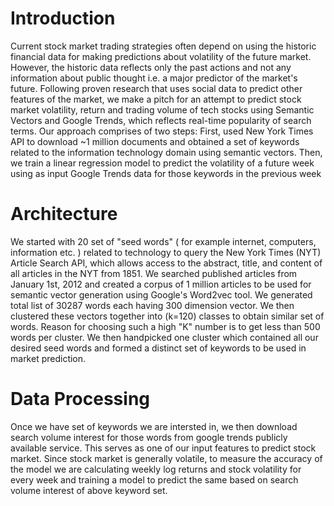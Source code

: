 # Introduction

Current stock market trading strategies often depend on using the historic financial data for making predictions
about volatility of the future market. However, the historic data reflects only the past actions and not any information about public thought i.e. a major predictor of the market's future. Following
proven research that uses social data to predict other features of the market, we make a pitch for an attempt
to predict stock market volatility, return and trading volume of tech stocks using Semantic Vectors and Google Trends, which reflects real-time popularity of search terms. Our approach comprises of two steps: First, used New York Times API to download ~1 million documents and obtained a set of keywords related to the information technology
domain using semantic vectors. Then, we train a linear regression model to predict the volatility of
a future week using as input Google Trends data for those keywords in the previous week


# Architecture

We started with 20 set of "seed words" ( for example internet, computers, information etc. ) related to technology to query the New York Times (NYT) Article Search API, which allows access to the abstract, title, and content of all articles in the NYT from 1851. We searched published articles from January 1st, 2012 and created a corpus of 1 million articles to be used for semantic vector generation using Google's Word2vec tool. We generated total list of 30287 words each having 300 dimension
vector. We then clustered these vectors together into (k=120) classes to obtain similar set of words. Reason for choosing such a high "K" number is to get less than 500 words per cluster. We then handpicked one cluster which contained all our desired seed words and formed a distinct set of keywords to be used in market prediction.

# Data Processing 
Once we have set of keywords we are intersted in, we then download search volume interest for those words from google trends publicly available service. This serves as one of our input features to predict stock market. Since stock market is generally volatile, to measure the accuracy of the model we are calculating weekly log returns and stock volatility for every week and training a model to predict the same based on search volume interest of above keyword set. 
